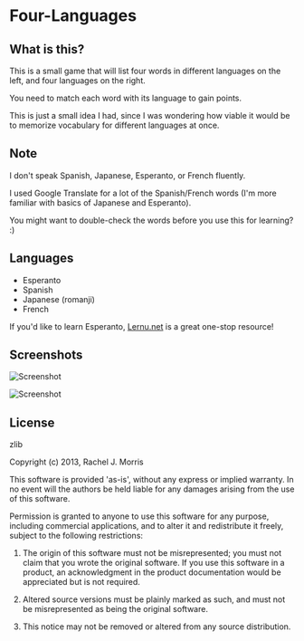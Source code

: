 # Four-Languages

## What is this?
This is a small game that will list four words in different languages on the left, and four languages on the right.

You need to match each word with its language to gain points.

This is just a small idea I had, since I was wondering how viable it would be to memorize vocabulary for different languages at once.

## Note
I don't speak Spanish, Japanese, Esperanto, or French fluently.

I used Google Translate for a lot of the Spanish/French words (I'm more familiar with basics of Japanese and Esperanto).

You might want to double-check the words before you use this for learning? :)

## Languages
* Esperanto
* Spanish
* Japanese (romanji)
* French

If you'd like to learn Esperanto, [Lernu.net](http://en.lernu.net/index.php) is a great one-stop resource!

## Screenshots

![Screenshot](http://24.media.tumblr.com/afc6be5119af6dc89c424db6daf1cd84/tumblr_mhj8gtpto21rof62uo1_500.png "Four Languages")

![Screenshot](http://24.media.tumblr.com/1f180e6bb829a7451fb3fc77b13b3058/tumblr_mhj8gtpto21rof62uo2_500.png "Four Languages")

## License

zlib 

Copyright (c) 2013, Rachel J. Morris

This software is provided 'as-is', without any express or implied
warranty. In no event will the authors be held liable for any damages
arising from the use of this software.

Permission is granted to anyone to use this software for any purpose,
including commercial applications, and to alter it and redistribute it
freely, subject to the following restrictions:

   1. The origin of this software must not be misrepresented; you must not
   claim that you wrote the original software. If you use this software
   in a product, an acknowledgment in the product documentation would be
   appreciated but is not required.

   2. Altered source versions must be plainly marked as such, and must not be
   misrepresented as being the original software.

   3. This notice may not be removed or altered from any source
   distribution.
